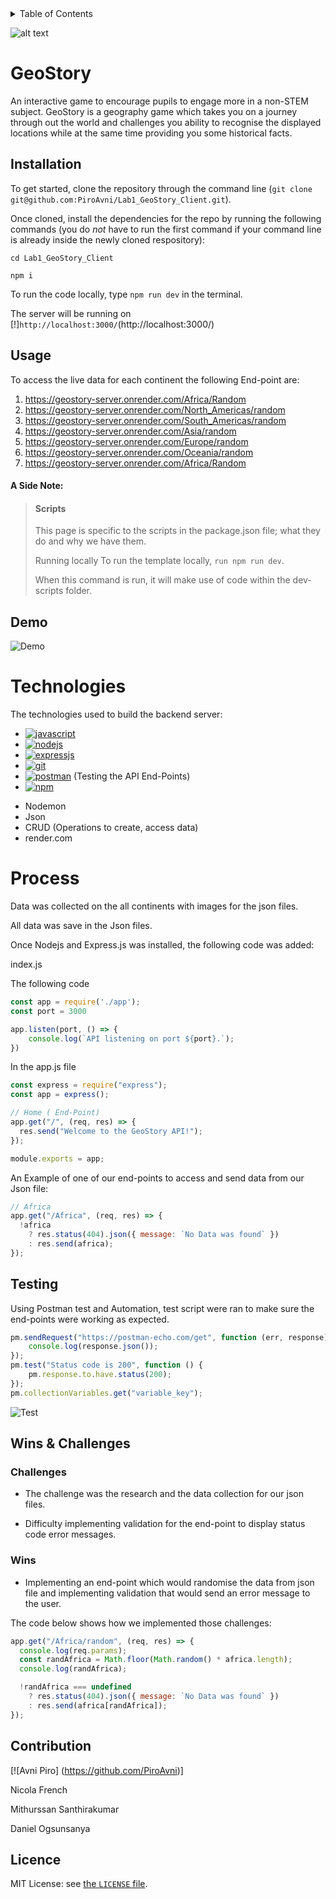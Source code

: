 <!-- TABLE OF CONTENTS -->
<details>
  <summary>Table of Contents</summary>
  <ol>
    <li>
      <a href="#GeoStory">About The Project</a>
    </li>
    <li><a href="#Installation">Installation </a></li>
    <li><a href="#usage">Usage</a></li>
    <li><a href="#technologies">Technologies</a></li>
    <li><a href="#process">Process</a></li>
    <li><a href="#testing">Testing</a></li>
    <li><a href="#wins & Challenges">Wins & Challenges</a></li>
    <li><a href="#contribution">Contribution</a></li>
    <li><a href="#license">License</a></li>
  </ol>
</details>


![alt text](https://github.com/PiroAvni/Lab1_GeoStory_Server/blob/main/LOGO.png "GeoStory")


<!-- ABOUT THE PROJECT -->
# GeoStory 

An interactive game to encourage pupils to engage more in a non-STEM subject.
GeoStory is a geography game which takes you on a journey through out the world and challenges you ability to recognise the displayed locations while at the same time providing you some historical facts.

<!-- Installation & usage -->
## Installation

To get started, clone the repository through the command line (`git clone git@github.com:PiroAvni/Lab1_GeoStory_Client.git`). 

Once cloned, install the dependencies for the repo by running the following commands (you do _not_ have to run the first command if your command line is already inside the newly cloned respository):


```
cd Lab1_GeoStory_Client

npm i

```
To run the code locally, type  `npm run dev` in the terminal.

The server will be running on [!]`http://localhost:3000/`(http://localhost:3000/)


## Usage

 To access the live data for each continent the following  End-point are:

1. https://geostory-server.onrender.com/Africa/Random
2. https://geostory-server.onrender.com/North_Americas/random
3. https://geostory-server.onrender.com/South_Americas/random
4. https://geostory-server.onrender.com/Asia/random
5. https://geostory-server.onrender.com/Europe/random
6. https://geostory-server.onrender.com/Oceania/random
7. https://geostory-server.onrender.com/Africa/Random


 #### A Side Note:

> #### Scripts
>This page is specific to the scripts in the package.json file; what they do and why we have them.
>
>Running locally
>To run the template locally, `run npm run dev`.
>
>When this command is run, it will make use of code within the dev-scripts folder.
>



## Demo
![Demo](https://github.com/PiroAvni/Lab1_GeoStory_Server/blob/main/Demo.gif "Demo")


# Technologies

The technologies used to build the backend server:

* [![javascript](https://img.shields.io/badge/JavaScript-323330?style=for-the-badge&logo=javascript&logoColor=F7DF1E)](https://developer.mozilla.org/en-US/docs/Web/)
* [![nodejs](https://img.shields.io/badge/Node.js-339933?style=for-the-badge&logo=nodedotjs&logoColor=white)](https://nodejs.org/en)
* [![expressjs](https://img.shields.io/badge/Express.js-000000?style=for-the-badge&logo=express&logoColor=white)](https://expressjs.com/)
* [![git](https://img.shields.io/badge/GIT-E44C30?style=for-the-badge&logo=git&logoColor=white)](https://git-scm.com/)
* [![postman](https://img.shields.io/badge/Postman-FF6C37?style=for-the-badge&logo=Postman&logoColor=white)](https://www.postman.com/) (Testing the API End-Points)
* [![npm](https://img.shields.io/badge/npm-CB3837?style=for-the-badge&logo=npm&logoColor=white)](https://www.npmjs.com/)
- Nodemon
 - Json
 - CRUD (Operations to create, access data)
 - render.com

# Process

Data was collected on the all continents with  images for the json files.

All data was save in the Json files.

Once Nodejs and Express.js was installed, the following code was added:

index.js

The following code 
```js
const app = require('./app');
const port = 3000

app.listen(port, () => {
    console.log(`API listening on port ${port}.`);
})
```
In the app.js file 
  
```js
const express = require("express");
const app = express();

// Home ( End-Point)
app.get("/", (req, res) => {
  res.send("Welcome to the GeoStory API!");
});

module.exports = app;
```

An Example of one of our end-points to access and send data from our Json file:

```js
// Africa
app.get("/Africa", (req, res) => {
  !africa 
    ? res.status(404).json({ message: `No Data was found` })
    : res.send(africa);
});

```

## Testing

Using Postman test and Automation, test script were ran to make sure the end-points were working as expected. 

```js
pm.sendRequest("https://postman-echo.com/get", function (err, response) {
    console.log(response.json());
});
pm.test("Status code is 200", function () {
    pm.response.to.have.status(200);
});
pm.collectionVariables.get("variable_key");
```
![Test](https://github.com/PiroAvni/Lab1_GeoStory_Server/blob/main/GeoStory_API_tests.png "Test")



## Wins & Challenges

 ### Challenges


* The challenge was the research and the data collection for our json files.

* Difficulty implementing validation for the end-point to display status code error messages.

 ### Wins

 * Implementing an end-point which would randomise the data from json file and implementing validation that would send an error message to the user.

The code below shows how we implemented those challenges:

```js
app.get("/Africa/random", (req, res) => {
  console.log(req.params);
  const randAfrica = Math.floor(Math.random() * africa.length);
  console.log(randAfrica);

  !randAfrica === undefined
    ? res.status(404).json({ message: `No Data was found` })
    : res.send(africa[randAfrica]);
});
```

## Contribution 

[![Avni Piro] (https://github.com/PiroAvni)]

Nicola French 

Mithurssan Santhirakumar

Daniel Ogsunsanya

## Licence

MIT License:  see [the `LICENSE` file](https://github.com/PiroAvni/Lab1_GeoStory_Server/blob/main/LICENSE).

